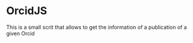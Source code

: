 # OrcidJS
This is a small scrit that allows to get the information of a publication of a given Orcid
